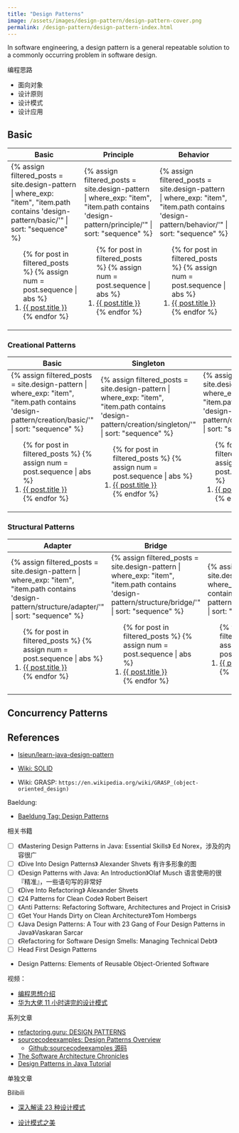 ```yaml
---
title: "Design Patterns"
image: /assets/images/design-pattern/design-pattern-cover.png
permalink: /design-pattern/design-pattern-index.html
---
```


In software engineering, a design pattern is a general repeatable solution
to a commonly occurring problem in software design.

编程思路

- 面向对象
- 设计原则
- 设计模式
- 设计应用

## Basic

<table>
    <thead>
    <tr>
        <th>Basic</th>
        <th>Principle</th>
        <th>Behavior</th>
    </tr>
    </thead>
    <tbody>
    <tr>
        <td>
{%
assign filtered_posts = site.design-pattern |
where_exp: "item", "item.path contains 'design-pattern/basic/'" |
sort: "sequence"
%}
<ol>
    {% for post in filtered_posts %}
    {% assign num = post.sequence | abs %}
    <li>
        <a href="{{ post.url }}">{{ post.title }}</a>
    </li>
    {% endfor %}
</ol>
        </td>
        <td>
{%
assign filtered_posts = site.design-pattern |
where_exp: "item", "item.path contains 'design-pattern/principle/'" |
sort: "sequence"
%}
<ol>
    {% for post in filtered_posts %}
    {% assign num = post.sequence | abs %}
    <li>
        <a href="{{ post.url }}">{{ post.title }}</a>
    </li>
    {% endfor %}
</ol>
        </td>
        <td>
{%
assign filtered_posts = site.design-pattern |
where_exp: "item", "item.path contains 'design-pattern/behavior/'" |
sort: "sequence"
%}
<ol>
    {% for post in filtered_posts %}
    {% assign num = post.sequence | abs %}
    <li>
        <a href="{{ post.url }}">{{ post.title }}</a>
    </li>
    {% endfor %}
</ol>
        </td>
    </tr>
    </tbody>
</table>

### Creational Patterns

<table>
    <thead>
    <tr>
        <th style="text-align: center;">Basic</th>
        <th style="text-align: center;">Singleton</th>
        <th style="text-align: center;">Factory</th>
        <th style="text-align: center;">Builder</th>
        <th style="text-align: center;">Prototype</th>
    </tr>
    </thead>
    <tbody>
    <tr>
        <td>
{%
assign filtered_posts = site.design-pattern |
where_exp: "item", "item.path contains 'design-pattern/creation/basic/'" |
sort: "sequence"
%}
<ol>
    {% for post in filtered_posts %}
    {% assign num = post.sequence | abs %}
    <li>
        <a href="{{ post.url }}">{{ post.title }}</a>
    </li>
    {% endfor %}
</ol>
        </td>
        <td>
{%
assign filtered_posts = site.design-pattern |
where_exp: "item", "item.path contains 'design-pattern/creation/singleton/'" |
sort: "sequence"
%}
<ol>
    {% for post in filtered_posts %}
    {% assign num = post.sequence | abs %}
    <li>
        <a href="{{ post.url }}">{{ post.title }}</a>
    </li>
    {% endfor %}
</ol>
        </td>
        <td>
{%
assign filtered_posts = site.design-pattern |
where_exp: "item", "item.path contains 'design-pattern/creation/factory/'" |
sort: "sequence"
%}
<ol>
    {% for post in filtered_posts %}
    {% assign num = post.sequence | abs %}
    <li>
        <a href="{{ post.url }}">{{ post.title }}</a>
    </li>
    {% endfor %}
</ol>
        </td>
        <td>
{%
assign filtered_posts = site.design-pattern |
where_exp: "item", "item.path contains 'design-pattern/creation/builder/'" |
sort: "sequence"
%}
<ol>
    {% for post in filtered_posts %}
    {% assign num = post.sequence | abs %}
    <li>
        <a href="{{ post.url }}">{{ post.title }}</a>
    </li>
    {% endfor %}
</ol>
        </td>
        <td>
{%
assign filtered_posts = site.design-pattern |
where_exp: "item", "item.path contains 'design-pattern/creation/prototype/'" |
sort: "sequence"
%}
<ol>
    {% for post in filtered_posts %}
    {% assign num = post.sequence | abs %}
    <li>
        <a href="{{ post.url }}">{{ post.title }}</a>
    </li>
    {% endfor %}
</ol>
        </td>
    </tr>
    </tbody>
</table>

### Structural Patterns

<table>
    <thead>
    <tr>
        <th style="text-align: center;">Adapter</th>
        <th style="text-align: center;">Bridge</th>
        <th style="text-align: center;">Composite</th>
        <th style="text-align: center;">Decorator</th>
        <th style="text-align: center;">Facade</th>
        <th style="text-align: center;">Flyweight</th>
        <th style="text-align: center;">Proxy</th>
    </tr>
    </thead>
    <tbody>
    <tr>
        <td>
{%
assign filtered_posts = site.design-pattern |
where_exp: "item", "item.path contains 'design-pattern/structure/adapter/'" |
sort: "sequence"
%}
<ol>
    {% for post in filtered_posts %}
    {% assign num = post.sequence | abs %}
    <li>
        <a href="{{ post.url }}">{{ post.title }}</a>
    </li>
    {% endfor %}
</ol>
        </td>
        <td>
{%
assign filtered_posts = site.design-pattern |
where_exp: "item", "item.path contains 'design-pattern/structure/bridge/'" |
sort: "sequence"
%}
<ol>
    {% for post in filtered_posts %}
    {% assign num = post.sequence | abs %}
    <li>
        <a href="{{ post.url }}">{{ post.title }}</a>
    </li>
    {% endfor %}
</ol>
        </td>
        <td>
{%
assign filtered_posts = site.design-pattern |
where_exp: "item", "item.path contains 'design-pattern/structure/composite/'" |
sort: "sequence"
%}
<ol>
    {% for post in filtered_posts %}
    {% assign num = post.sequence | abs %}
    <li>
        <a href="{{ post.url }}">{{ post.title }}</a>
    </li>
    {% endfor %}
</ol>
        </td>
        <td>
{%
assign filtered_posts = site.design-pattern |
where_exp: "item", "item.path contains 'design-pattern/structure/decorator/'" |
sort: "sequence"
%}
<ol>
    {% for post in filtered_posts %}
    {% assign num = post.sequence | abs %}
    <li>
        <a href="{{ post.url }}">{{ post.title }}</a>
    </li>
    {% endfor %}
</ol>
        </td>
        <td>
{%
assign filtered_posts = site.design-pattern |
where_exp: "item", "item.path contains 'design-pattern/structure/facade/'" |
sort: "sequence"
%}
<ol>
    {% for post in filtered_posts %}
    {% assign num = post.sequence | abs %}
    <li>
        <a href="{{ post.url }}">{{ post.title }}</a>
    </li>
    {% endfor %}
</ol>
        </td>
        <td>
{%
assign filtered_posts = site.design-pattern |
where_exp: "item", "item.path contains 'design-pattern/structure/flyweight/'" |
sort: "sequence"
%}
<ol>
    {% for post in filtered_posts %}
    {% assign num = post.sequence | abs %}
    <li>
        <a href="{{ post.url }}">{{ post.title }}</a>
    </li>
    {% endfor %}
</ol>
        </td>
        <td>
{%
assign filtered_posts = site.design-pattern |
where_exp: "item", "item.path contains 'design-pattern/structure/proxy/'" |
sort: "sequence"
%}
<ol>
    {% for post in filtered_posts %}
    {% assign num = post.sequence | abs %}
    <li>
        <a href="{{ post.url }}">{{ post.title }}</a>
    </li>
    {% endfor %}
</ol>
        </td>
    </tr>
    </tbody>
</table>

## Concurrency Patterns

## References

- [lsieun/learn-java-design-pattern](https://github.com/lsieun/learn-java-design-pattern)

- [Wiki: SOLID](https://en.wikipedia.org/wiki/SOLID)
- Wiki: GRASP: `https://en.wikipedia.org/wiki/GRASP_(object-oriented_design)`

Baeldung:

- [Baeldung Tag: Design Patterns](https://www.baeldung.com/cs/tag/design-patterns)

相关书籍

- [ ] 《Mastering Design Patterns in Java: Essential Skills》 Ed Norex，涉及的内容很广
- [ ] 《Dive Into Design Patterns》 Alexander Shvets 有许多形象的图
- [ ] 《Design Patterns with Java: An Introduction》Olaf Musch 语言使用的很『精准』，一些语句写的非常好
- [ ] 《Dive Into Refactoring》 Alexander Shvets
- [ ] 《24 Patterns for Clean Code》 Robert Beisert
- [ ] 《Anti Patterns: Refactoring Software, Architectures and Project in Crisis》
- [ ] 《Get Your Hands Dirty on Clean Architecture》Tom Hombergs
- [ ] 《Java Design Patterns: A Tour with 23 Gang of Four Design Patterns in Java》Vaskaran Sarcar
- [ ] 《Refactoring for Software Design Smells: Managing Technical Debt》
- [ ] Head First Design Patterns
- Design Patterns: Elements of Reusable Object-Oriented Software

视频：

- [编程思想介绍](https://www.bilibili.com/video/BV1Xv4y1T7by/)
- [华为大佬 11 小时讲完的设计模式](https://www.bilibili.com/video/BV17W4y1X74R)

系列文章

- [refactoring.guru: DESIGN PATTERNS](https://refactoring.guru/design-patterns)
- [sourcecodeexamples: Design Patterns Overview](https://www.sourcecodeexamples.net/2017/12/design-patterns-overview.html)
    - [Github:sourcecodeexamples 源码](https://github.com/RameshMF/gof-java-design-patterns)
- [The Software Architecture Chronicles](https://herbertograca.com/2017/07/03/the-software-architecture-chronicles/)
- [Design Patterns in Java Tutorial](https://www.tutorialspoint.com/design_pattern/index.htm)

单独文章

Bilibili

- [深入解读 23 种设计模式](https://www.bilibili.com/video/BV1fR4y1N74H)

- [设计模式之美](https://github.com/jianglinyang8/beauty-of-design-pattern)

